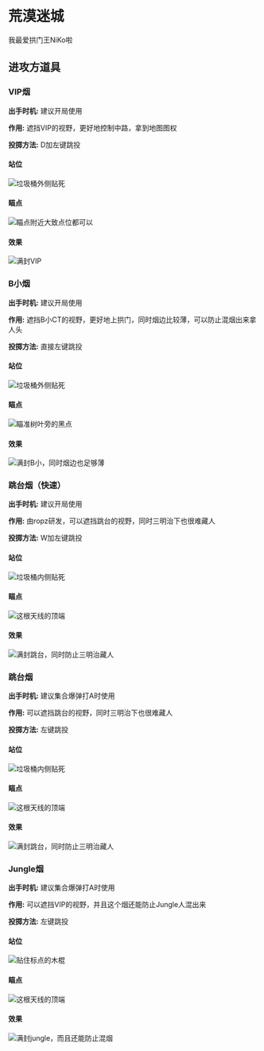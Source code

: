 # 荒漠迷城

我最爱拱门王NiKo啦

## 进攻方道具

### VIP烟

**出手时机:** 建议开局使用

**作用:** 遮挡VIP的视野，更好地控制中路，拿到地图图权

**投掷方法:** D加左键跳投

<!-- tabs:start -->

#### **站位**

![](images/mirage/trashout.jpg '垃圾桶外侧贴死')

#### **瞄点**

![](images/mirage/vipch.jpg '瞄点附近大致点位都可以')

#### **效果**

![](images/mirage/vipresult.jpg '满封VIP')

<!-- tabs:end -->

### B小烟

**出手时机:** 建议开局使用

**作用:** 遮挡B小CT的视野，更好地上拱门，同时烟边比较薄，可以防止混烟出来拿人头

**投掷方法:** 直接左键跳投

<!-- tabs:start -->

#### **站位**

![](images/mirage/trashout.jpg '垃圾桶外侧贴死')

#### **瞄点**

![](images/mirage/bshortch.jpg '瞄准树叶旁的黑点')

#### **效果**

![](images/mirage/bshortresult.jpg '满封B小，同时烟边也足够薄')

<!-- tabs:end -->

### 跳台烟（快速）

**出手时机:** 建议开局使用

**作用:** 由ropz研发，可以遮挡跳台的视野，同时三明治下也很难藏人

**投掷方法:** W加左键跳投

<!-- tabs:start -->

#### **站位**

![](images/mirage/trash.jpg '垃圾桶内侧贴死')

#### **瞄点**

![](images/mirage/stairsch.jpg '这根天线的顶端')

#### **效果**

![](images/mirage/stairsresult.jpg '满封跳台，同时防止三明治藏人')

<!-- tabs:end -->

### 跳台烟

**出手时机:** 建议集合爆弹打A时使用

**作用:** 可以遮挡跳台的视野，同时三明治下也很难藏人

**投掷方法:** 左键跳投

<!-- tabs:start -->

#### **站位**

![](images/mirage/trash.jpg '垃圾桶内侧贴死')

#### **瞄点**

![](images/mirage/stairsch.jpg '这根天线的顶端')

#### **效果**

![](images/mirage/stairsresult.jpg '满封跳台，同时防止三明治藏人')

<!-- tabs:end -->

### Jungle烟

**出手时机:** 建议集合爆弹打A时使用

**作用:** 可以遮挡VIP的视野，并且这个烟还能防止Jungle人混出来

**投掷方法:** 左键跳投

<!-- tabs:start -->

#### **站位**

![](images/mirage/junglep.jpg '贴住标点的木棍')

#### **瞄点**

![](images/mirage/junglech.jpg '这根天线的顶端')

#### **效果**

![](images/mirage/jungleresult.jpg '满封jungle，而且还能防止混烟')

<!-- tabs:end -->